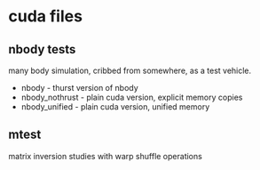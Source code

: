 # cuda files

## nbody tests
many body simulation, cribbed from somewhere, as a test vehicle.
* nbody - thurst version of nbody
* nbody_nothrust - plain cuda version, explicit memory copies
* nbody_unified - plain cuda version, unified memory


## mtest
matrix inversion studies with warp shuffle operations